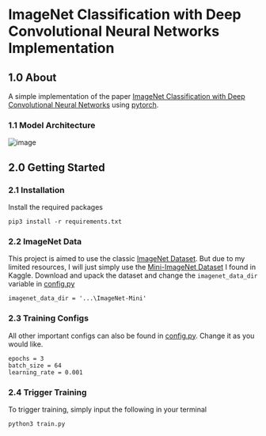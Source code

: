 # ImageNet Classification with Deep Convolutional Neural Networks Implementation

## 1.0 About
A simple implementation of the paper [ImageNet Classification with Deep Convolutional Neural Networks](https://proceedings.neurips.cc/paper_files/paper/2012/file/c399862d3b9d6b76c8436e924a68c45b-Paper.pdf) using [pytorch](https://pytorch.org/).

### 1.1 Model Architecture
![image](https://github.com/lloydaxeph/imagenet_cnn_implementation/assets/158691653/99685cc8-586c-47a0-9ade-1673847fff88)

## 2.0 Getting Started
### 2.1 Installation
Install the required packages
```
pip3 install -r requirements.txt
```
### 2.2 ImageNet Data
This project is aimed to use the classic [ImageNet Dataset](https://www.image-net.org/). But due to my limited resources, I will just simply use the [Mini-ImageNet Dataset](https://www.kaggle.com/datasets/deeptrial/miniimagenet/data) I found in Kaggle.
Download and upack the dataset and change the `imagenet_data_dir` variable in [config.py](https://github.com/lloydaxeph/imagenet_cnn_implementation/blob/master/config.py)
```
imagenet_data_dir = '...\ImageNet-Mini'
```

### 2.3 Training Configs
All other important configs can also be found in [config.py](https://github.com/lloydaxeph/imagenet_cnn_implementation/blob/master/config.py). Change it as you would like.
```
epochs = 3
batch_size = 64
learning_rate = 0.001
```

### 2.4 Trigger Training
To trigger training, simply input the following in your terminal
```
python3 train.py
```
